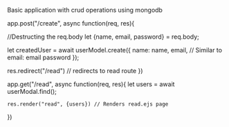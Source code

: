 Basic application with crud operations using mongodb

app.post("/create", async function(req, res){

//Destructing the req.body
let {name, email, password} = req.body;

let createdUser =  await userModel.create({
    name: name,
    email, // Similar to email: email
    password
});

res.redirect("/read") // redirects to read route
})


app.get("/read", async function(req, res){
    let users = await userModal.find();

    res.render("read", {users}) // Renders read.ejs page
})